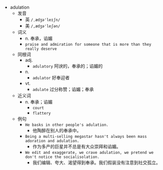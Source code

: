 - adulation
  - 发音
    - 英 `/ˌædʒə'leɪʃn/`
    - 美 `/,ædʒə'leʃən/`
  - 词义
    - n. 奉承，谄媚
    - `praise and admiration for someone that is more than they really deserve`
  - 同根词
    - adj.
      - `adulatory` 阿谀的，奉承的；谄媚的
    - n.
      - `adulator` 好奉迎者
    - vt.
      - `adulate` 过分称赞；谄媚；奉承
  - 近义词
    - n. 奉承；谄媚
      - `court`
      - `flattery`
  - 例句
    - `He basks in other people's adulation.`
      - 他陶醉在别人的奉承中。
    - `Being a multi-selling megastar hasn't always been mass adoration and adulation.`
      - 作为多产的巨星并不总是有大众崇拜和谄媚。
    - `We edit and exaggerate, we crave adulation, we pretend we don't notice the socialisolation.`
      - 我们编辑、夸大、渴望得到奉承。我们假装没有注意到社交孤立。

